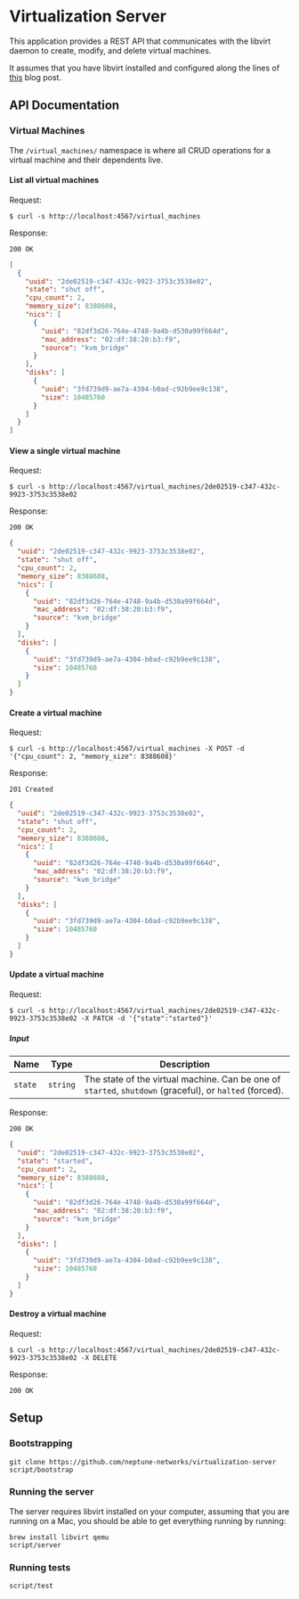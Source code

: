 # Virtualization Server

This application provides a REST API that communicates with the libvirt daemon to create, modify, and delete virtual machines.

It assumes that you have libvirt installed and configured along the lines of [this](https://brooks.sh/2017/12/22/configuring-kvm-on-clear-linux/) blog post.

## API Documentation

### Virtual Machines

The `/virtual_machines/` namespace is where all CRUD operations for a virtual machine and their dependents live.

#### List all virtual machines

Request:

```
$ curl -s http://localhost:4567/virtual_machines
```

Response:

```
200 OK
```

```json
[
  {
    "uuid": "2de02519-c347-432c-9923-3753c3538e02",
    "state": "shut off",
    "cpu_count": 2,
    "memory_size": 8388608,
    "nics": [
      {
        "uuid": "82df3d26-764e-4748-9a4b-d530a99f664d",
        "mac_address": "02:df:38:20:b3:f9",
        "source": "kvm_bridge"
      }
    ],
    "disks": [
      {
        "uuid": "3fd739d9-ae7a-4304-b0ad-c92b9ee9c138",
        "size": 10485760
      }
    ]
  }
]
```

#### View a single virtual machine

Request:

```
$ curl -s http://localhost:4567/virtual_machines/2de02519-c347-432c-9923-3753c3538e02
```

Response:

```
200 OK
```

```json
{
  "uuid": "2de02519-c347-432c-9923-3753c3538e02",
  "state": "shut off",
  "cpu_count": 2,
  "memory_size": 8388608,
  "nics": [
    {
      "uuid": "82df3d26-764e-4748-9a4b-d530a99f664d",
      "mac_address": "02:df:38:20:b3:f9",
      "source": "kvm_bridge"
    }
  ],
  "disks": [
    {
      "uuid": "3fd739d9-ae7a-4304-b0ad-c92b9ee9c138",
      "size": 10485760
    }
  ]
}
```

#### Create a virtual machine

Request:

```
$ curl -s http://localhost:4567/virtual_machines -X POST -d '{"cpu_count": 2, "memory_size": 8388608}'
```

Response:

```
201 Created
```

```json
{
  "uuid": "2de02519-c347-432c-9923-3753c3538e02",
  "state": "shut off",
  "cpu_count": 2,
  "memory_size": 8388608,
  "nics": [
    {
      "uuid": "82df3d26-764e-4748-9a4b-d530a99f664d",
      "mac_address": "02:df:38:20:b3:f9",
      "source": "kvm_bridge"
    }
  ],
  "disks": [
    {
      "uuid": "3fd739d9-ae7a-4304-b0ad-c92b9ee9c138",
      "size": 10485760
    }
  ]
}
```

#### Update a virtual machine

Request:

```
$ curl -s http://localhost:4567/virtual_machines/2de02519-c347-432c-9923-3753c3538e02 -X PATCH -d '{"state":"started"}'
```

##### Input

| Name | Type | Description |
|------|------|-------------|
| `state` | `string` | The state of the virtual machine. Can be one of `started`, `shutdown` (graceful), or `halted` (forced).

Response:

```
200 OK
```

```json
{
  "uuid": "2de02519-c347-432c-9923-3753c3538e02",
  "state": "started",
  "cpu_count": 2,
  "memory_size": 8388608,
  "nics": [
    {
      "uuid": "82df3d26-764e-4748-9a4b-d530a99f664d",
      "mac_address": "02:df:38:20:b3:f9",
      "source": "kvm_bridge"
    }
  ],
  "disks": [
    {
      "uuid": "3fd739d9-ae7a-4304-b0ad-c92b9ee9c138",
      "size": 10485760
    }
  ]
}
```

#### Destroy a virtual machine

Request:

```
$ curl -s http://localhost:4567/virtual_machines/2de02519-c347-432c-9923-3753c3538e02 -X DELETE
```

Response:

```
200 OK
```

## Setup

### Bootstrapping

```
git clone https://github.com/neptune-networks/virtualization-server
script/bootstrap
```

### Running the server

The server requires libvirt installed on your computer, assuming that you are running on a Mac, you should be able to get everything running by running:

```
brew install libvirt qemu
script/server
```

### Running tests

```
script/test
```
